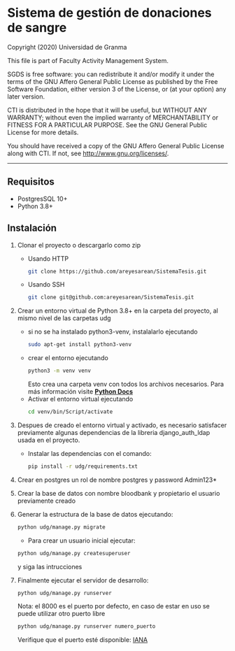 # Sistema de gestión de donaciones de sangre

Copyright (2020) Universidad de Granma

This file is part of Faculty Activity Management System.

SGDS is free software: you can redistribute it and/or modify
it under the terms of the GNU Affero General Public License as published by
the Free Software Foundation, either version 3 of the License, or
(at your option) any later version.

CTI is distributed in the hope that it will be useful,
but WITHOUT ANY WARRANTY; without even the implied warranty of
MERCHANTABILITY or FITNESS FOR A PARTICULAR PURPOSE.  See the
GNU General Public License for more details.

You should have received a copy of the GNU Affero General Public License
along with CTI.  If not, see <http://www.gnu.org/licenses/>.

------------------------------------------------------------------------------------

Requisitos
--------------
* PostgresSQL 10+
* Python 3.8+

Instalación
--------------

1. Clonar el proyecto o descargarlo como zip
    * Usando HTTP 
        ```sh
        git clone https://github.com/areyesarean/SistemaTesis.git
        ```
    * Usando SSH 
        ```sh
        git clone git@github.com:areyesarean/SistemaTesis.git
        ```

2. Crear un entorno virtual de Python 3.8+ en la carpeta del proyecto, al mismo nivel de las carpetas udg
    * si no se ha instalado python3-venv, instalalarlo ejecutando 
        ```sh 
        sudo apt-get install python3-venv
        ```
    * crear el entorno ejecutando 
        ```sh
        python3 -m venv venv
        ```
      Esto crea una carpeta venv con todos los archivos necesarios. Para más información visite [**Python Docs**](https://docs.python.org/3/tutorial/venv.html)
    * Activar el entorno virtual ejecutando 
        ```sh
        cd venv/bin/Script/activate
        ```
    
3. Despues de creado el entorno virtual y activado, es necesario satisfacer previamente algunas dependencias de la libreria django_auth_ldap usada en el proyecto.

    * Instalar las dependencias con el comando:
        ```sh 
        pip install -r udg/requirements.txt
        ```
4. Crear en postgres un rol de nombre postgres y password Admin123*
5. Crear la base de datos con nombre bloodbank y propietario el usuario previamente creado

8. Generar la estructura de la base de datos ejecutando: 
    ```sh 
    python udg/manage.py migrate
    ```
   * Para crear un usuario inicial ejecutar:
    ```sh
    python udg/manage.py createsuperuser
    ```
   y siga las intrucciones

9. Finalmente ejecutar el servidor de desarrollo: 
    ```sh
    python udg/manage.py runserver
    ```
    Nota: el 8000 es el puerto por defecto, en caso de estar en uso se puede utilizar otro puerto libre
    ```sh
    python udg/manage.py runserver numero_puerto
    ```
    Verifique que el puerto esté disponible: [IANA](https://www.iana.org/assignments/service-names-port-numbers/service-names-port-numbers.xhtml)

